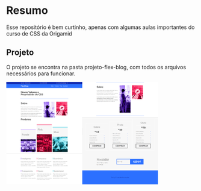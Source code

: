 <h1>Resumo</h1>
<p>Esse repositório é bem curtinho, apenas com algumas aulas importantes do curso de CSS da Origamid</p>

<h2>Projeto</h2>
<p>O projeto se encontra na pasta projeto-flex-blog, com todos os arquivos necessários para funcionar.</p>

<div style="display: flex; flex: 1 1 360px; flex-wrap: wrap;">
    <img src="./projeto-flex-blog/design/image1.png" width = "40%">
    <img src="./projeto-flex-blog/design/image2.png" width = "40%">
    <img src="./projeto-flex-blog/design/image3.png" width = "40%">
    <img src="./projeto-flex-blog/design/image4.png" width = "40%">
    <img src="./projeto-flex-blog/design/image5.png" width = "40%">
    <img src="./projeto-flex-blog/design/image6.png" width = "40%">
</div>